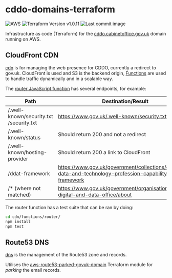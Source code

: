 # cddo-domains-terraform

![AWS](https://img.shields.io/badge/AWS-%23FF9900.svg?style=for-the-badge&logo=amazon-aws&logoColor=white)
![Terraform Version v1.0.11](https://img.shields.io/badge/Terraform-v1.0.11-blueviolet?style=for-the-badge&logo=terraform)
![Last commit image](https://img.shields.io/github/last-commit/co-cddo/domain-iac?style=for-the-badge&logo=github)

Infrastructure as code (Terraform) for the [cddo.cabinetoffice.gov.uk](https://cddo.cabinetoffice.gov.uk) domain running on AWS.

## CloudFront CDN

[cdn](cdn/) is for managing the web presence for CDDO, currently a redirect to gov.uk. CloudFront is used and S3 is the backend origin, [Functions](https://aws.amazon.com/blogs/aws/introducing-cloudfront-functions-run-your-code-at-the-edge-with-low-latency-at-any-scale/) are used to handle traffic dynamically and in a scalable way.

The [router JavaScript function](cdn/functions/router/router.js) has several endpoints, for example:

|Path|Destination/Result|
|---|---|
|/.well-known/security.txt<br/>/security.txt|https://www.gov.uk/.well-known/security.txt|
|/.well-known/status|Should return 200 and not a redirect|
|/.well-known/hosting-provider|Should return 200 a link to CloudFront|
|/ddat-framework|https://www.gov.uk/government/collections/digital-data-and-technology-profession-capability-framework|
|/* (where not matched)|https://www.gov.uk/government/organisations/central-digital-and-data-office/about|

The router function has a test suite that can be ran by doing:
``` bash
cd cdn/functions/router/
npm install
npm test
```

## Route53 DNS

[dns](dns/) is the management of the Route53 zone and records.

Utilises the [aws-route53-parked-govuk-domain](https://github.com/co-cddo/aws-route53-parked-govuk-domain) Terraform module for _parking_ the email records.
